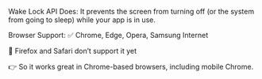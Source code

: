 Wake Lock API Does:
It prevents the screen from turning off (or the system from going to sleep) while your app is in use.

Browser Support:
✅ Chrome, Edge, Opera, Samsung Internet

🚫 Firefox and Safari don’t support it yet

👉 So it works great in Chrome-based browsers, including mobile Chrome.
